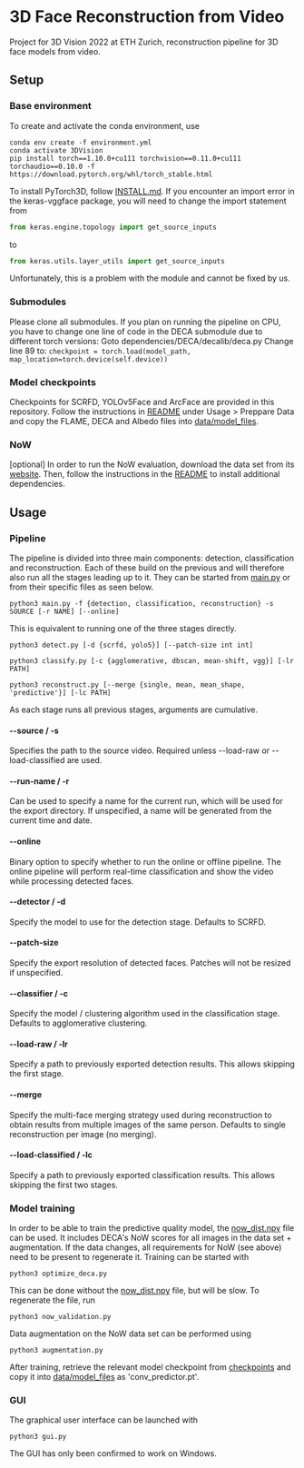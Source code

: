 # 3D Face Reconstruction from Video
Project for 3D Vision 2022 at ETH Zurich, reconstruction pipeline for 3D face models from video.

## Setup
### Base environment
To create and activate the conda environment, use
```
conda env create -f environment.yml
conda activate 3DVision
pip install torch==1.10.0+cu111 torchvision==0.11.0+cu111 torchaudio==0.10.0 -f https://download.pytorch.org/whl/torch_stable.html
```
To install PyTorch3D, follow [INSTALL.md](https://github.com/facebookresearch/pytorch3d/blob/main/INSTALL.md).
If you encounter an import error in the keras-vggface package, you will need to change the import statement from
```python
from keras.engine.topology import get_source_inputs
```
to 
```python
from keras.utils.layer_utils import get_source_inputs
```
Unfortunately, this is a problem with the module and cannot be fixed by us.

### Submodules
Please clone all submodules.
If you plan on running the pipeline on CPU, you have to change one line of code in the DECA submodule due to different torch versions:
Goto dependencies/DECA/decalib/deca.py
Change line 89 to: `checkpoint = torch.load(model_path, map_location=torch.device(self.device))`

### Model checkpoints
Checkpoints for SCRFD, YOLOv5Face and ArcFace are provided in this repository.
Follow the instructions in [README](https://github.com/YadiraF/DECA/blob/master/README.md) under 
Usage > Preppare Data and copy the FLAME, DECA and Albedo files 
into [data/model_files](data/model_files).

### NoW  
[optional]
In order to run the NoW evaluation, download the data set from its [website](https://now.is.tue.mpg.de/). Then,
follow the instructions in the [README](https://github.com/soubhiksanyal/now_evaluation/blob/main/README.md)
to install additional dependencies.

## Usage
### Pipeline
The pipeline is divided into three main components: detection, classification and reconstruction. Each of these build
on the previous and will therefore also run all the stages leading up to it. They can be started 
from [main.py](main.py) or from their specific files as seen below.
```
python3 main.py -f {detection, classification, reconstruction} -s SOURCE [-r NAME] [--online]
```
This is equivalent to running one of the three stages directly.
```
python3 detect.py [-d {scrfd, yolo5}] [--patch-size int int]
```
```
python3 classify.py [-c {agglomerative, dbscan, mean-shift, vgg}] [-lr PATH]
```
```
python3 reconstruct.py [--merge {single, mean, mean_shape, 'predictive'}] [-lc PATH]
```
As each stage runs all previous stages, arguments are cumulative.

#### --source / -s
Specifies the path to the source video. Required unless --load-raw or --load-classified are used.

#### --run-name / -r
Can be used to specify a name for the current run, which will be used for the export directory. 
If unspecified, a name will be generated from the current time and date. 

#### --online
Binary option to specify whether to run the online or offline pipeline. The online pipeline will perform real-time 
classification and show the video while processing detected faces.

#### --detector / -d
Specify the model to use for the detection stage. Defaults to SCRFD.

#### --patch-size
Specify the export resolution of detected faces. Patches will not be resized if unspecified.

#### --classifier / -c
Specify the model / clustering algorithm used in the classification stage. Defaults to agglomerative clustering.

#### --load-raw / -lr
Specify a path to previously exported detection results. This allows skipping the first stage.

#### --merge
Specify the multi-face merging strategy used during reconstruction to obtain results from multiple 
images of the same person. Defaults to single reconstruction per image (no merging).

#### --load-classified / -lc
Specify a path to previously exported classification results. This allows skipping the first two stages.

### Model training
In order to be able to train the predictive quality model, the [now_dist.npy](data/now_dist.npy) file can be used. 
It includes DECA's NoW scores for all images in the data set + augmentation. If the data changes,
all requirements for NoW (see above) need to be present to regenerate it. Training can be started with
```
python3 optimize_deca.py
```
This can be done without the [now_dist.npy](data/now_dist.npy) file, but will be slow. To regenerate the file, run
```
python3 now_validation.py
```
Data augmentation on the NoW data set can be performed using
```
python3 augmentation.py
```
After training, retrieve the relevant model checkpoint from [checkpoints](checkpoints) and copy it into
[data/model_files](data/model_files) as 'conv_predictor.pt'.

### GUI
The graphical user interface can be launched with
```
python3 gui.py
```
The GUI has only been confirmed to work on Windows.
